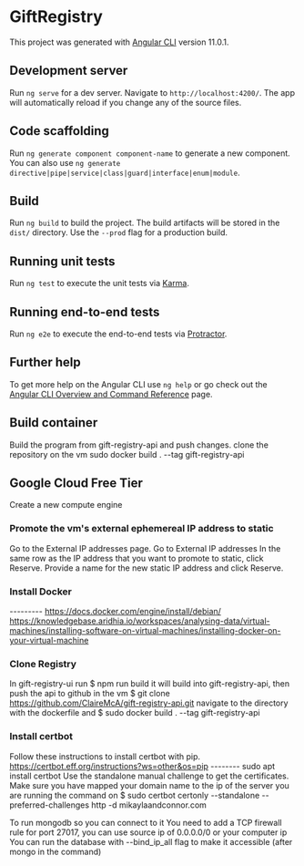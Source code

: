 # GiftRegistry

This project was generated with [Angular CLI](https://github.com/angular/angular-cli) version 11.0.1.

## Development server

Run `ng serve` for a dev server. Navigate to `http://localhost:4200/`. The app will automatically reload if you change any of the source files.

## Code scaffolding

Run `ng generate component component-name` to generate a new component. You can also use `ng generate directive|pipe|service|class|guard|interface|enum|module`.

## Build

Run `ng build` to build the project. The build artifacts will be stored in the `dist/` directory. Use the `--prod` flag for a production build.

## Running unit tests

Run `ng test` to execute the unit tests via [Karma](https://karma-runner.github.io).

## Running end-to-end tests

Run `ng e2e` to execute the end-to-end tests via [Protractor](http://www.protractortest.org/).

## Further help
To get more help on the Angular CLI use `ng help` or go check out the [Angular CLI Overview and Command Reference](https://angular.io/cli) page.







## Build container
Build the program from gift-registry-api and push changes.
clone the repository on the vm
sudo docker build . --tag gift-registry-api

## Google Cloud Free Tier
Create a new compute engine 

### Promote the vm's external ephemereal IP address to static
Go to the External IP addresses page.
Go to External IP addresses
In the same row as the IP address that you want to promote to static, click Reserve.
Provide a name for the new static IP address and click Reserve.

### Install Docker
--------- https://docs.docker.com/engine/install/debian/
https://knowledgebase.aridhia.io/workspaces/analysing-data/virtual-machines/installing-software-on-virtual-machines/installing-docker-on-your-virtual-machine 

### Clone Registry
In gift-registry-ui run $ npm run build
it will build into gift-registry-api, then push the api to github
in the vm $ git clone https://github.com/ClaireMcA/gift-registry-api.git
navigate to the directory with the dockerfile and $ sudo docker build . --tag gift-registry-api


### Install certbot 
Follow these instructions to install certbot with pip. https://certbot.eff.org/instructions?ws=other&os=pip
-------- sudo apt install certbot
Use the standalone manual challenge to get the certificates. Make sure you have mapped your domain name to the ip of the server you are running the command on
$ sudo certbot certonly --standalone --preferred-challenges http -d mikaylaandconnor.com

To run mongodb so you can connect to it
You need to add a TCP firewall rule for port 27017, you can use source ip of 0.0.0.0/0 or your computer ip
You can run the database with --bind_ip_all flag to make it accessible (after mongo in the command)

